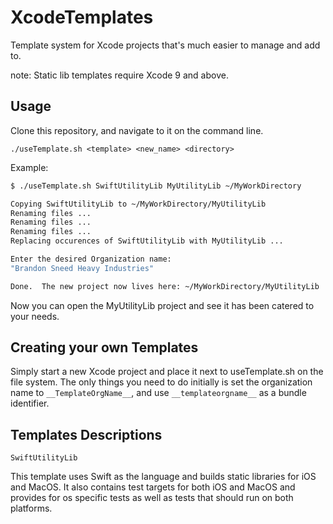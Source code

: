 # XcodeTemplates
Template system for Xcode projects that's much easier to manage and add to.

note: Static lib templates require Xcode 9 and above.

Usage
-----

Clone this repository, and navigate to it on the command line.

`./useTemplate.sh <template> <new_name> <directory>`
  
Example:

```bash
$ ./useTemplate.sh SwiftUtilityLib MyUtilityLib ~/MyWorkDirectory

Copying SwiftUtilityLib to ~/MyWorkDirectory/MyUtilityLib
Renaming files ...
Renaming files ...
Renaming files ...
Replacing occurences of SwiftUtilityLib with MyUtilityLib ...

Enter the desired Organization name:
"Brandon Sneed Heavy Industries"

Done.  The new project now lives here: ~/MyWorkDirectory/MyUtilityLib

```

Now you can open the MyUtilityLib project and see it has been catered to your needs.

Creating your own Templates
---------------------------

Simply start a new Xcode project and place it next to useTemplate.sh on the file system.  The only things you need to do initially is set the organization name to `__TemplateOrgName__`, and use `__templateorgname__` as a bundle identifier.


Templates Descriptions
----------------------

`SwiftUtilityLib`

This template uses Swift as the language and builds static libraries for iOS and MacOS.  It also contains test targets for both iOS and MacOS and provides for os specific tests as well as tests that should run on both platforms.



